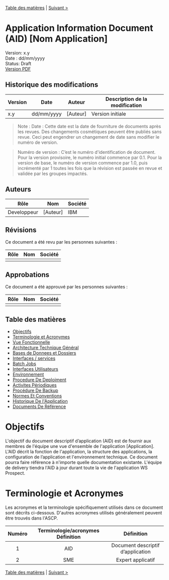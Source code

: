 [Table des matières](./9999-toc.md) | [Suivant >](./0300-vueFonctionnelle.md)

# Application Information Document (AID) [Nom Application]

Version: x.y  
Date : dd/mm/yyyy  
Status: Draft  
[Version PDF](./site.pdf)  

## Historique des modifications
| Version | Date       | Auteur        | Description de la modification |
|---------|------------|---------------|--------------------------------|
| x.y     | dd/mm/yyyy | [Auteur]      | Version initiale               |        

> Note :
Date  : Cette date est la date de fourniture de documents après les  revues.
Des changements cosmétiques peuvent être publiés sans revue. Ceci peut engendrer un changement de date sans modifier le numéro de version.

> Numéro de version : C’est le numéro d'identification de document. Pour la version provisoire, le numéro initial commence par 0.1.  Pour la version de base, le numéro de version commence par 1.0, puis incrémenté par 1 toutes les fois que la révision est passée en revue et validée  par les groupes impactés.

## Auteurs
| Rôle        | Nom           | Société |
|-------------|---------------|---------|
| Developpeur | [Auteur]      | IBM     |

## Révisions
Ce document a été revu par les personnes suivantes :

| Rôle | Nom | Société |
|------|-----|---------|
|      |     |         |

## Approbations
Ce document a été approuvé par les personnes suivantes :

| Rôle | Nom | Société |
|------|-----|---------|
|      |     |         |

## Table des matières

- [Objectifs](./0000-index.md#objectifs)
- [Terminologie et Acronymes](./000-index.md#terminologie-et-acronymes)
- [Vue Fonctionnelle](./0300-vueFonctionnelle.md)
- [Architecture Technique Général](./0400-archiTechnique.md)
- [Bases de Donnees et Dossiers](./0500-baseDonnees.md)
- [Interfaces / services](./0600-InterfacesServices.md)
- [Batch Jobs](./0700-batchs.md)
- [Interfaces Utilisateurs](./0800-interfacesUtilisateurs.md)
- [Environnement](0900-environnement./.md)
- [Procedure De Deploiment](./1000-procedureDeploiement.md)
- [Activites Périodiques](./1100-activitesPeriodiques.md)
- [Procédure De Backup](./1200-procedureDeBackup.md)
- [Normes Et Conventions](./1300-normesEtConventions.md)
- [Historique De l'Application](./1400-historiqueApplication.md)
- [Documents De Référence](./1500-documentsReference.md)

#	Objectifs

L'objectif du document descriptif d’application (AID) est de fournir aux membres de l'équipe une vue d'ensemble de l'application [Application]. L'AID décrit la fonction de l'application, la structure des applications, la configuration de l’application et l'environnement technique. Ce document pourra faire référence à n'importe quelle documentation existante.
L'équipe de delivery tiendra l'AID à jour durant toute la vie de l'application WS Prospect.

# Terminologie et Acronymes
Les acronymes et la terminologie spécifiquement utilisés dans ce document sont décrits ci-dessous.  D'autres acronymes utilisés généralement peuvent être trouvés dans l'ASCP.

| Numéro       |     Terminologie/acronymes	Définition     |        Définition |
| :------------: | :-------------: | :-------------: |
| 1       |     AID     |        Document descriptif d’application |
| 2       |     SME     |        Expert applicatif |

[Table des matières](./9999-toc.md) | [Suivant >](./0300-vueFonctionnelle.md)
